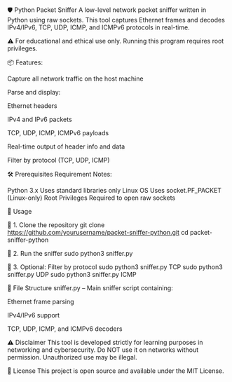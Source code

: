 🛡️ Python Packet Sniffer
A low-level network packet sniffer written in Python using raw sockets. This tool captures Ethernet frames and decodes IPv4/IPv6, TCP, UDP, ICMP, and ICMPv6 protocols in real-time.

⚠️ For educational and ethical use only. Running this program requires root privileges.

📦 Features:


Capture all network traffic on the host machine

Parse and display:

Ethernet headers

IPv4 and IPv6 packets

TCP, UDP, ICMP, ICMPv6 payloads

Real-time output of header info and data

Filter by protocol (TCP, UDP, ICMP)


🛠️ Prerequisites
Requirement	Notes:

Python 3.x	Uses standard libraries only
Linux OS	Uses socket.PF_PACKET (Linux-only)
Root Privileges	Required to open raw sockets

🚀 Usage


🔧 1. Clone the repository
git clone https://github.com/yourusername/packet-sniffer-python.git
cd packet-sniffer-python


🧪 2. Run the sniffer
      sudo python3 sniffer.py


🧹 3. Optional: Filter by protocol
      sudo python3 sniffer.py TCP
      sudo python3 sniffer.py UDP
      sudo python3 sniffer.py ICMP


📂 File Structure
sniffer.py – Main sniffer script containing:

Ethernet frame parsing

IPv4/IPv6 support

TCP, UDP, ICMP, and ICMPv6 decoders



⚠️ Disclaimer
This tool is developed strictly for learning purposes in networking and cybersecurity.
Do NOT use it on networks without permission. Unauthorized use may be illegal.



📄 License
This project is open source and available under the MIT License.
